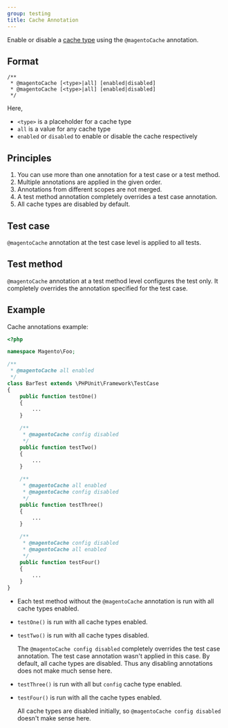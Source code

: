 ```yaml
---
group: testing
title: Cache Annotation
---
```


Enable or disable a [cache type][] using the `@magentoCache` annotation.

## Format

```php?start_inline=1
/**
 * @magentoCache [<type>|all] [enabled|disabled]
 * @magentoCache [<type>|all] [enabled|disabled]
 */
```

Here,

-  `<type>` is a placeholder for a cache type
-  `all` is a value for any cache type
-  `enabled` or `disabled` to enable or disable the cache respectively

## Principles

1. You can use more than one annotation for a test case or a test method.
1. Multiple annotations are applied in the given order.
1. Annotations from different scopes are not merged.
1. A test method annotation completely overrides a test case annotation.
1. All cache types are disabled by default.

## Test case

`@magentoCache` annotation at the test case level is applied to all tests.

## Test method

`@magentoCache` annotation at a test method level configures the test only.
It completely overrides the annotation specified for the test case.

## Example

Cache annotations example:

```php
<?php

namespace Magento\Foo;

/**
 * @magentoCache all enabled
 */
class BarTest extends \PHPUnit\Framework\TestCase
{
    public function testOne()
    {
        ...
    }

    /**
     * @magentoCache config disabled
     */
    public function testTwo()
    {
        ...
    }

    /**
     * @magentoCache all enabled
     * @magentoCache config disabled
     */
    public function testThree()
    {
        ...
    }

    /**
     * @magentoCache config disabled
     * @magentoCache all enabled
     */
    public function testFour()
    {
        ...
    }
}
```

-  Each test method without the `@magentoCache` annotation is run with all cache types enabled.
-  `testOne()` is run with all cache types enabled.
-  `testTwo()` is run with all cache types disabled.

   The `@magentoCache config disabled` completely overrides the test case annotation. The test case annotation wasn't applied in this case. By default, all cache types are disabled. Thus any disabling annotations does not make much sense here.
-  `testThree()` is run with all but `config` cache type enabled.
-  `testFour()` is run with all the cache types enabled.

   All cache types are disabled initially, so `@magentoCache config disabled` doesn't make sense here.

<!-- Link definitions -->

[cache type]: https://experienceleague.adobe.com/docs/commerce-operations/configuration-guide/cli/manage-cache.html
